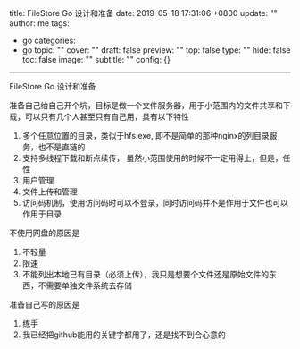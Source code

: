 title: FileStore Go 设计和准备
date: 2019-05-18 17:31:06 +0800
update: ""
author: me
tags:
- go
categories:
- go
topic: ""
cover: ""
draft: false
preview: ""
top: false
type: ""
hide: false
toc: false
image: ""
subtitle: ""
config: {}


---


FileStore Go 设计和准备
<!--more-->

准备自己给自己开个坑，目标是做一个文件服务器，用于小范围内的文件共享和下载，可以只有几个人甚至只有自己用，具有以下特性

1. 多个任意位置的目录，类似于hfs.exe, 即不是简单的那种nginx的列目录服务，也不是直链的
2. 支持多线程下载和断点续传， 虽然小范围使用的时候不一定用得上，但是，任性
3. 用户管理
4. 文件上传和管理
5. 访问码机制，使用访问码时可以不登录，同时访问码并不是作用于文件也可以作用于目录

不使用网盘的原因是

1. 不轻量
2. 限速
3. 不能列出本地已有目录（必须上传），我只是想要个文件还是原始文件的东西，不需要单独文件系统去存储

准备自己写的原因是

1. 练手
2. 我已经把github能用的关键字都用了，还是找不到合心意的

